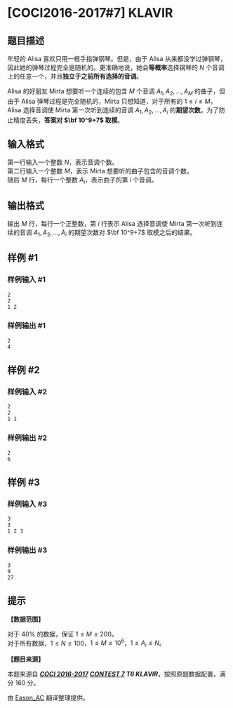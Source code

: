 # [COCI2016-2017#7] KLAVIR

## 题目描述

年轻的 Alisa 喜欢只用一根手指弹钢琴。但是，由于 Alisa 从来都没学过弹钢琴，因此她的弹琴过程完全是随机的。更准确地说，她会**等概率**选择钢琴的 $N$ 个音调上的任意一个，并且**独立于之前所有选择的音调**。

Alisa 的好朋友 Mirta 想要听一个连续的包含 $M$ 个音调 $A_1,A_2,\dots,A_M$ 的曲子，但由于 Alisa 弹琴过程是完全随机的，Mirta 只想知道，对于所有的 $1\leqslant i\leqslant M$，Alisa 选择音调使 Mirta 第一次听到连续的音调 $A_1,A_2,\dots,A_i$ 的**期望次数**。为了防止精度丢失，**答案对 $\bf 10^9+7$ 取模**。

## 输入格式

第一行输入一个整数 $N$，表示音调个数。  
第二行输入一个整数 $M$，表示 Mirta 想要听的曲子包含的音调个数。  
随后 $M$ 行，每行一个整数 $A_i$，表示曲子的第 $i$ 个音调。

## 输出格式

输出 $M$ 行，每行一个正整数，第 $i$ 行表示 Alisa 选择音调使 Mirta 第一次听到连续的音调 $A_1,A_2,\dots,A_i$ 的期望次数对 $\bf 10^9+7$ 取模之后的结果。

## 样例 #1

### 样例输入 #1
```
2
2
1 2
```

### 样例输出 #1

```
2
4
```

## 样例 #2

### 样例输入 #2
```
2
2
1 1
```

### 样例输出 #2

```
2
6
```

## 样例 #3

### 样例输入 #3
```
3
3
1 2 3
```

### 样例输出 #3

```
3
9
27
```

## 提示

**【数据范围】**

对于 $40\%$ 的数据，保证 $1\leqslant M\leqslant 200$。  
对于所有数据，$1\leqslant N\leqslant 100$，$1\leqslant M\leqslant 10^6$，$1\leqslant A_i\leqslant N$。

**【题目来源】**

本题来源自 **_[COCI 2016-2017](https://hsin.hr/coci/archive/2016_2017/) [CONTEST 7](https://hsin.hr/coci/archive/2016_2017/contest7_tasks.pdf) T6 KLAVIR_**，按照原题数据配置，满分 $160$ 分。

由 [Eason_AC](https://www.luogu.com.cn/user/112917) 翻译整理提供。

